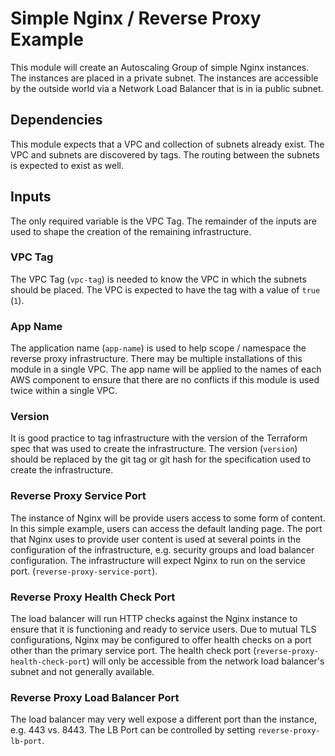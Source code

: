 # Simple Nginx / Reverse Proxy Example

This module will create an Autoscaling Group of simple Nginx instances.  The instances are placed in a private subnet.  The instances are accessible by the outside world via a Network Load Balancer that is in ia public subnet.

## Dependencies

This module expects that a VPC and collection of subnets already exist.  The VPC and subnets are discovered by tags.  The routing between the subnets is expected to exist as well.

## Inputs

The only required variable is the VPC Tag.  The remainder of the inputs are used to shape the creation of the remaining infrastructure.

### VPC Tag

The VPC Tag (`vpc-tag`) is needed to know the VPC in which the subnets should be placed.  The VPC is expected to have the tag with a value of `true` (`1`).

### App Name

The application name (`app-name`) is used to help scope / namespace the reverse proxy infrastructure.  There may be multiple installations of this module in a single VPC.  The app name will be applied to the names of each AWS component to ensure that there are no conflicts if this module is used twice within a single VPC. 

### Version

It is good practice to tag infrastructure with the version of the Terraform spec that was used to create the infrastructure.  The version (`version`) should be replaced by the git tag or git hash for the specification used to create the infrastructure.

### Reverse Proxy Service Port

The instance of Nginx will be provide users access to some form of content.  In this simple example, users can access the default landing page.  The port that Nginx uses to provide user content is used at several points in the configuration of the infrastructure, e.g. security groups and load balancer configuration.  The infrastructure will expect Nginx to run on the service port. (`reverse-proxy-service-port`).

### Reverse Proxy Health Check Port

The load balancer will run HTTP checks against the Nginx instance to ensure that it is functioning and ready to service users.  Due to mutual TLS configurations, Nginx may be configured to offer health checks on a port other than the primary service port.  The health check port (`reverse-proxy-health-check-port`) will only be accessible from the network load balancer's subnet and not generally available.

### Reverse Proxy Load Balancer Port

The load balancer may very well expose a different port than the instance, e.g. 443 vs. 8443.  The LB Port can be controlled by setting `reverse-proxy-lb-port`. 